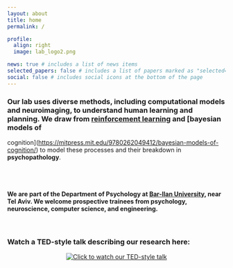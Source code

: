 ```yaml
---
layout: about
title: home
permalink: /

profile:
  align: right
  image: lab_logo2.png

news: true # includes a list of news items
selected_papers: false # includes a list of papers marked as "selected={true}"
social: false # includes social icons at the bottom of the page
---
```


### Our lab uses diverse methods, including **computational models** and **neuroimaging**, to understand human **learning** and **planning**. We draw from [reinforcement learning](http://incompleteideas.net/book/the-book-2nd.html) and [bayesian models of
cognition](https://mitpress.mit.edu/9780262049412/bayesian-models-of-cognition/) to model these processes and their breakdown in **psychopathology**.

<br>
<br>

#### We are part of the Department of Psychology at [Bar-Ilan University](https://www.biu.ac.il/en), near Tel Aviv. We welcome prospective trainees from psychology, neuroscience, computer science, and engineering.

<br>

### Watch a TED-style talk describing our research here:

<p align="center">
  <a href="https://www.youtube.com/watch?v=kQJ5UU56xXA" target="_blank" rel="noopener noreferrer">
    <img
      src="https://img.youtube.com/vi/kQJ5UU56xXA/hqdefault.jpg"
      alt="Click to watch our TED-style talk"
      style="max-width: 100%; height: auto; border: 0;"
    >
  </a>
</p>
